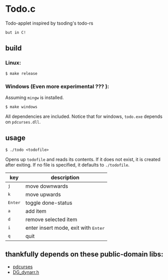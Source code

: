 # Todo.c

Todo-applet inspired by tsoding's todo-rs

`but in C!`

## build
### Linux:
```console
$ make release
```
### Windows (Even more experimental ??? ):
Assuming `mingw` is installed.
```
$ make windows
```
All dependencies are included. Notice that for windows, `todo.exe` depends on `pdcurses.dll`.

## usage

```console
$ ./todo <todofile>
```
Opens up `todofile` and reads its contents. If it does not exist, it is created after exiting. If no file is specified, it defaults to `./todofile`.

| key | description |
| --- | --- |
| <kbd>j</kbd> | move downwards |
| <kbd>k</kbd> | move upwards |
| <kbd>Enter</kbd> | toggle done-status |
| <kbd>a</kbd> | add item |
| <kbd>d</kbd> | remove selected item |
| <kbd>i</kbd> | enter insert mode, exit with <kbd>Enter</kbd> |
| <kbd>q</kbd> | quit |

## thankfully depends on these public-domain libs:
- [pdcurses](https://github.com/wmcbrine/PDCurses)
- [DG_dynarr.h](https://github.com/DanielGibson/Snippets)
